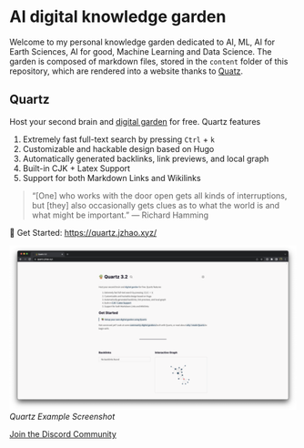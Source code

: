 # AI digital knowledge garden

Welcome to my personal knowledge garden dedicated to AI, ML, AI for Earth Sciences, AI for good, Machine Learning and Data Science. The garden is composed of markdown files, stored in the ``content`` folder of this repository, which are rendered into a website thanks to [Quatz](https://quartz.jzhao.xyz/). 

## Quartz

Host your second brain and [digital garden](https://jzhao.xyz/posts/digital-gardening) for free. Quartz features

1. Extremely fast full-text search by pressing `Ctrl` + `k`
2. Customizable and hackable design based on Hugo
3. Automatically generated backlinks, link previews, and local graph
4. Built-in CJK + Latex Support
5. Support for both Markdown Links and Wikilinks

> “[One] who works with the door open gets all kinds of interruptions, but [they] also occasionally gets clues as to what the world is and what might be important.” — Richard Hamming

🔗 Get Started: https://quartz.jzhao.xyz/

![Quartz Example Screenshot](./screenshot.png)*Quartz Example Screenshot*

[Join the Discord Community](https://discord.gg/cRFFHYye7t)
